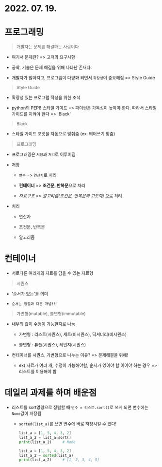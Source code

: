 # 2022. 07. 19.

# 프로그래밍

> 개발자는 문제를 해결하는 사람이다

- 여기서 문제란? => 고객의 요구사항

- 공학, 기술은 문제 해결을 위해 나타난 존재다.

- 개발자가 많아지고, 프로그램이 다양화 되면서 `확장성`이 중요해짐 => Style Guide

> Style Guide

- 확장성 있는 프로그램 작성을 위한 초석

- python의 PEP8 스타일 가이드 => 파이썬은 가독성이 높아야 한다. 따라서 스타일 가이드를 지켜야 한다 => 'Black'

> Black

- 스타일 가이드 포맷을 자동으로 맞춰줌 (ex. 띄어쓰기 맞춤)

> 프로그래밍

- 프로그래밍은 `저장`과 `처리`로 이루어짐

- 저장 
  
  - `변수` => `연산자`로 처리
  
  - **컨테이너** => **조건문, 반복문**으로 처리
  
  - *자료구조* => *알고리즘(조건문, 반복문의 고도화)* 으로 처리

- 처리
  
  - 연산자
  
  - 조건문, 반복문
  
  - 알고리즘

# 컨테이너

- 서로다른 여러개의 자료를 담을 수 있는 자료형

> 시퀀스

- '순서가 있는'을 의미

- `순서는 정렬과 다른 개념!!!`

> 가변형(mutable), 불변형(immutable)

- 내부의 값이 수정이 가능한지로 나눔
  
  - 가변형 : 리스트(시퀀스), 세트(비시퀀스), 딕셔너리(비시퀀스)
  
  - 불변형 : 튜플(시퀀스), 레인지(시퀀스)

- 컨테이너를 시퀀스, 가변형으로 나누는 이유? => 문제해결을 위해!
  
  - ex) 자료가 여러 개, 수정이 가능해야함, 순서가 있어야 함 이어야 하는 경우 => 리스트를 이용해야 함



# 데일리 과제를 하며 배운점

- 리스트를 sort명령으로 정렬할 때 `변수 = 리스트.sort()`로 쓰게 되면 변수에는 `None`값이 저장됨
  
  - `sorted(list_a)`를 쓰면 변수에 바로 저장시킬 수 있다!
    
    ```python
    list_a = [1, 5, 4, 3, 2]
    list_a_2 = list_a.sort()
    print(list_a_2)     # None
    
    list_a = [1, 5, 4, 3, 2]
    list_a_2 = sorted(list_a)
    print(list_a_2)     # [1, 2, 3, 4, 5]
    ```


